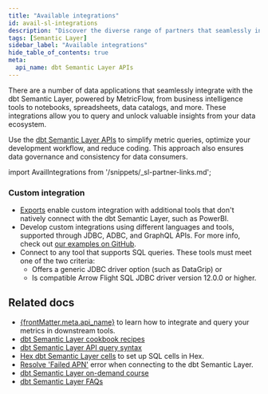 ```yaml
---
title: "Available integrations"
id: avail-sl-integrations
description: "Discover the diverse range of partners that seamlessly integrate with the powerful dbt Semantic Layer, allowing you to query and unlock valuable insights from your data ecosystem."
tags: [Semantic Layer]
sidebar_label: "Available integrations"
hide_table_of_contents: true
meta:
  api_name: dbt Semantic Layer APIs
---
```


There are a number of data applications that seamlessly integrate with the dbt Semantic Layer, powered by MetricFlow, from business intelligence tools to notebooks, spreadsheets, data catalogs, and more. These integrations allow you to query and unlock valuable insights from your data ecosystem.

Use the [dbt Semantic Layer APIs](/docs/dbt-cloud-apis/sl-api-overview) to simplify metric queries, optimize your development workflow, and reduce coding. This approach also ensures data governance and consistency for data consumers.

import AvailIntegrations from '/snippets/_sl-partner-links.md';

<AvailIntegrations/>

### Custom integration

- [Exports](/docs/use-dbt-semantic-layer/exports) enable custom integration with additional tools that don't natively connect with the dbt Semantic Layer, such as PowerBI.
- Develop custom integrations using different languages and tools, supported through JDBC, ADBC, and GraphQL APIs. For more info, check out [our examples on GitHub](https://github.com/dbt-labs/example-semantic-layer-clients/).
- Connect to any tool that supports SQL queries. These tools must meet one of the two criteria:
    - Offers a generic JDBC driver option (such as DataGrip) or
    - Is compatible Arrow Flight SQL JDBC driver version 12.0.0 or higher.

## Related docs

- <span><a href="https://docs.getdbt.com/docs/dbt-cloud-apis/sl-api-overview" target="_self">{frontMatter.meta.api_name}</a></span> to learn how to integrate and query your metrics in downstream tools.
- [dbt Semantic Layer cookbook recipes](/guides/sl-cookbook-recipes) 
- [dbt Semantic Layer API query syntax](/docs/dbt-cloud-apis/sl-jdbc#querying-the-api-for-metric-metadata) 
- [Hex dbt Semantic Layer cells](https://learn.hex.tech/docs/logic-cell-types/transform-cells/dbt-metrics-cells) to set up SQL cells in Hex.
- [Resolve 'Failed APN'](/faqs/Troubleshooting/sl-alpn-error) error when connecting to the dbt Semantic Layer.
- [dbt Semantic Layer on-demand course](https://learn.getdbt.com/courses/semantic-layer)
- [dbt Semantic Layer FAQs](/docs/use-dbt-semantic-layer/sl-faqs)
